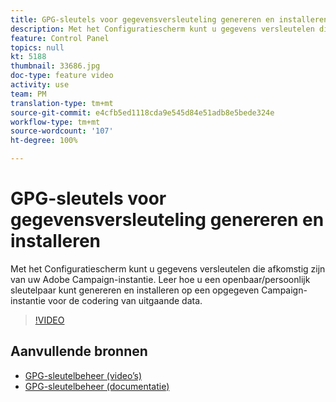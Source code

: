 ```yaml
---
title: GPG-sleutels voor gegevensversleuteling genereren en installeren
description: Met het Configuratiescherm kunt u gegevens versleutelen die afkomstig zijn van uw Adobe Campaign-instantie. Ontdek hoe u een openbaar/privé sleutelpaar kunt genereren en installeren op een opgegeven Campaign-instantie voor de versleuteling van uitgaande gegevens.
feature: Control Panel
topics: null
kt: 5188
thumbnail: 33686.jpg
doc-type: feature video
activity: use
team: PM
translation-type: tm+mt
source-git-commit: e4cfb5ed1118cda9e545d84e51adb8e5bede324e
workflow-type: tm+mt
source-wordcount: '107'
ht-degree: 100%

---
```



# GPG-sleutels voor gegevensversleuteling genereren en installeren

Met het Configuratiescherm kunt u gegevens versleutelen die afkomstig zijn van uw Adobe Campaign-instantie. Leer hoe u een openbaar/persoonlijk sleutelpaar kunt genereren en installeren op een opgegeven Campaign-instantie voor de codering van uitgaande data.

>[!VIDEO](https://video.tv.adobe.com/v/36386?quality=12)

## Aanvullende bronnen

* [GPG-sleutelbeheer (video’s)](./gpg-key-management-overview.md)
* [GPG-sleutelbeheer (documentatie)](https://docs.adobe.com/content/help/nl-NL/control-panel/using/instances-settings/gpg-keys-management.html)

